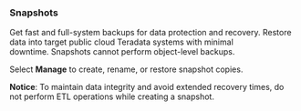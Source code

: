 ### Snapshots

Get fast and full-system backups for data protection and recovery. Restore data into target public cloud Teradata systems with minimal downtime. Snapshots cannot perform object-level backups.

Select **Manage** to create, rename, or restore snapshot copies.

**Notice**: To maintain data integrity and avoid extended recovery times, do not perform ETL operations while creating a snapshot.